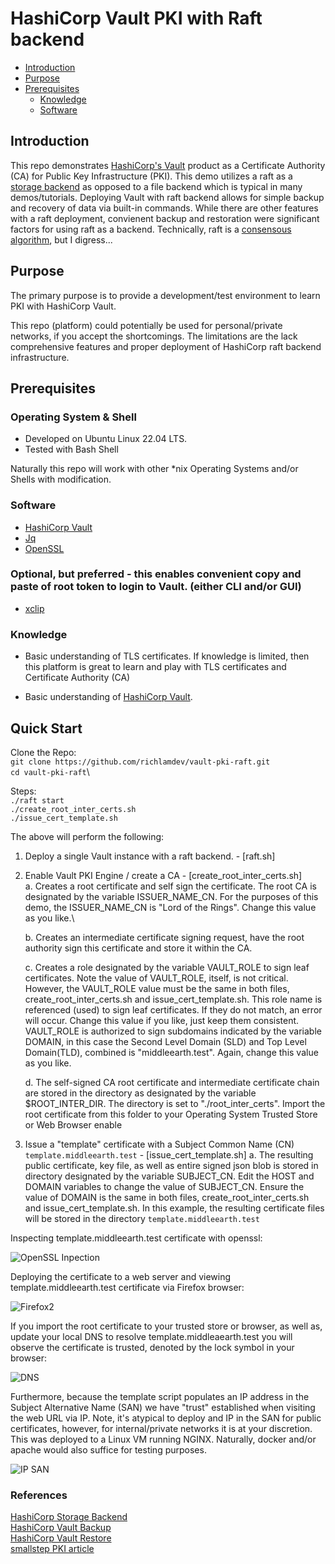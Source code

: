 # HashiCorp Vault PKI with Raft backend

* [Introduction](#introduction)
* [Purpose](#purpose)
* [Prerequisites](#prerequisites)
   * [Knowledge](#knowledge)
   * [Software](#software)


## Introduction

This repo demonstrates [HashiCorp's Vault](https://www.hashicorp.com/products/vault)
product as a Certificate Authority (CA) for Public Key Infrastructure (PKI).
This demo utilizes a raft as a [storage backend](https://www.vaultproject.io/docs/configuration/storage) 
as opposed to a file backend which is typical in many demos/tutorials.
Deploying Vault with raft backend allows for simple backup and recovery of data via
built-in commands.  While there are other features with a raft deployment, convienent 
backup and restoration were significant factors for using raft as a backend.  Technically,
raft is a [consensous algorithm](https://raft.github.io/), but I digress...


## Purpose

The primary purpose is to provide a development/test environment to learn PKI with HashiCorp Vault.

This repo (platform) could potentially be used for personal/private networks, if you accept
the shortcomings.  The limitations are the lack comprehensive features and proper deployment
of HashiCorp raft backend infrastructure.


## Prerequisites

### Operating System & Shell

- Developed on Ubuntu Linux 22.04 LTS.
- Tested with Bash Shell

Naturally this repo will work with other \*nix Operating Systems and/or Shells with modification.

### Software

- [HashiCorp Vault](https://www.vaultproject.io/downloads)
- [Jq](https://stedolan.github.io/jq/download/)
- [OpenSSL](https://wiki.openssl.org/index.php/Binaries)

### Optional, but preferred - this enables convenient copy and paste of root token to login to Vault. (either CLI and/or GUI)
- [xclip](https://github.com/astrand/xclip)

### Knowledge

- Basic understanding of TLS certificates.  If knowledge is limited, then this 
   platform is great to learn and play with TLS certificates and Certificate Authority (CA)

- Basic understanding of [HashiCorp Vault](https://www.vaultproject.io/).


## Quick Start

Clone the Repo:\
```git clone https://github.com/richlamdev/vault-pki-raft.git```\
```cd vault-pki-raft```\

Steps:\
```./raft start```\
```./create_root_inter_certs.sh```\
```./issue_cert_template.sh```

The above will perform the following:
1. Deploy a single Vault instance with a raft backend. - [raft.sh]

2. Enable Vault PKI Engine / create a CA - [create_root_inter_certs.sh]\
    a. Creates a root certificate and self sign the certificate.
       The root CA is designated by the variable ISSUER_NAME_CN.
       For the purposes of this demo, the ISSUER_NAME_CN is "Lord of the Rings".  Change this value as you like.\

    b. Creates an intermediate certificate signing request, have the root authority sign
       this certificate and store it within the CA.

    c. Creates a role designated by the variable VAULT_ROLE to sign leaf certificates.
       Note the value of VAULT_ROLE, itself, is not critical.  However, the VAULT_ROLE value
       must be the same in both files, create_root_inter_certs.sh and issue_cert_template.sh.
       This role name is referenced (used) to sign leaf certificates.  If they do not match, an error will occur.
       Change this value if you like, just keep them consistent.
       VAULT_ROLE is authorized to sign subdomains indicated by the variable DOMAIN, 
       in this case the Second Level Domain (SLD) and Top Level Domain(TLD), combined is
       "middleearth.test".  Again, change this value as you like.

    d. The self-signed CA root certificate and intermediate certificate chain are stored
       in the directory as designated by the variable $ROOT_INTER_DIR.  The directory is set
       to "./root_inter_certs".  Import the root certificate from this folder to your
       Operating System Trusted Store or Web Browser enable 

3. Issue a \"template\" certificate with a Subject Common Name (CN) ```template.middleearth.test``` - [issue_cert_template.sh]
    a. The resulting public certificate, key file, as well as entire signed json blob is stored in directory
       designated by the variable SUBJECT_CN.  Edit the HOST and DOMAIN variables to change the value of SUBJECT_CN.
       Ensure the value of DOMAIN is the same in both files, create_root_inter_certs.sh and issue_cert_template.sh.
       In this example, the resulting certificate files will be stored in the directory ```template.middleearth.test```

Inspecting template.middleearth.test certificate with openssl:

![OpenSSL Inpection](images/template_middleearth_test_certificate.jpg)

Deploying the certificate to a web server and viewing template.middleearth.test certificate
via Firefox browser:

![Firefox2](images/firefox_certificate2.png)

If you import the root certificate to your trusted store or browser, as well as,
update your local DNS to resolve template.middleaearth.test you will observe the certificate
is trusted, denoted by the lock symbol in your browser:

![DNS](images/certificate_lock_dns_name.png)

Furthermore, because the template script populates an IP address in the Subject Alternative Name (SAN)
we have "trust" established when visiting the web URL via IP.  Note, it's atypical to deploy
and IP in the SAN for public certificates, however, for internal/private networks it is at your
discretion.  This was deployed to a Linux VM running NGINX.  Naturally, docker and/or apache 
would also suffice for testing purposes.

![IP SAN](images/certificate_lock_ip_san.png)






### References
[HashiCorp Storage Backend](https://www.vaultproject.io/docs/configuration/storage)\
[HashiCorp Vault Backup](https://learn.hashicorp.com/tutorials/vault/sop-backup)\
[HashiCorp Vault Restore](https://learn.hashicorp.com/tutorials/vault/sop-restore)\
[smallstep PKI article](https://smallstep.com/blog/everything-pki/)
